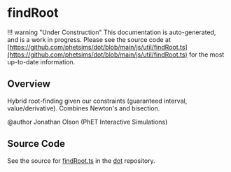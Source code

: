 # findRoot

!!! warning "Under Construction"
    This documentation is auto-generated, and is a work in progress. Please see the source code at
    [https://github.com/phetsims/dot/blob/main/js/util/findRoot.ts](https://github.com/phetsims/dot/blob/main/js/util/findRoot.ts) for the most up-to-date information.

## Overview

Hybrid root-finding given our constraints (guaranteed interval, value/derivative). Combines Newton's and bisection.

@author Jonathan Olson (PhET Interactive Simulations)



## Source Code

See the source for [findRoot.ts](https://github.com/phetsims/dot/blob/main/js/util/findRoot.ts) in the [dot](https://github.com/phetsims/dot) repository.
